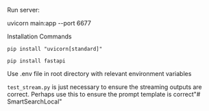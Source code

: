 Run server:

uvicorn main:app --port 6677

Installation Commands

```pip install "uvicorn[standard]"  ```

```pip install fastapi```

Use .env file in root directory with relevant environment variables

```test_stream.py```  is just necessary to ensure the streaming outputs are correct. Perhaps use this to ensure the prompt template is correct"# SmartSearchLocal" 

